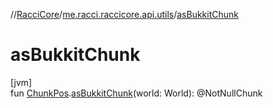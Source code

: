 //[RacciCore](../../index.md)/[me.racci.raccicore.api.utils](index.md)/[asBukkitChunk](as-bukkit-chunk.md)

# asBukkitChunk

[jvm]\
fun [ChunkPos](-chunk-pos/index.md).[asBukkitChunk](as-bukkit-chunk.md)(world: World): @NotNullChunk
